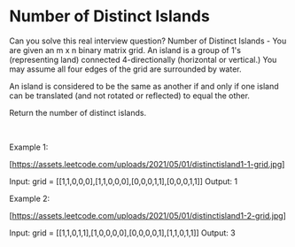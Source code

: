 # Number of Distinct Islands

Can you solve this real interview question? Number of Distinct Islands - You are given an m x n binary matrix grid. An island is a group of 1's (representing land) connected 4-directionally (horizontal or vertical.) You may assume all four edges of the grid are surrounded by water.

An island is considered to be the same as another if and only if one island can be translated (and not rotated or reflected) to equal the other.

Return the number of distinct islands.

 

Example 1:

[https://assets.leetcode.com/uploads/2021/05/01/distinctisland1-1-grid.jpg]


Input: grid = [[1,1,0,0,0],[1,1,0,0,0],[0,0,0,1,1],[0,0,0,1,1]]
Output: 1


Example 2:

[https://assets.leetcode.com/uploads/2021/05/01/distinctisland1-2-grid.jpg]


Input: grid = [[1,1,0,1,1],[1,0,0,0,0],[0,0,0,0,1],[1,1,0,1,1]]
Output: 3